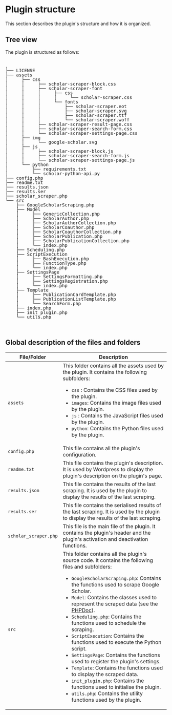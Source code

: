 # Plugin structure

This section describes the plugin's structure and how it is organized.

## Tree view

The plugin is structured as follows:

<pre><code style="line-height: 1em; font-size: 1em; padding: 0 5px 1em 5px;">
.
├── LICENSE
├── assets
│     ├── css
│     │     ├── scholar-scraper-block.css
│     │     ├── scholar-scraper-font
│     │     │     ├── css
│     │     │     │     └── scholar-scraper.css
│     │     │     └── fonts
│     │     │         ├── scholar-scraper.eot
│     │     │         ├── scholar-scraper.svg
│     │     │         ├── scholar-scraper.ttf
│     │     │         └── scholar-scraper.woff
│     │     ├── scholar-scraper-result-page.css
│     │     ├── scholar-scraper-search-form.css
│     │     └── scholar-scraper-settings-page.css
│     ├── img
│     │     └── google-scholar.svg
│     ├── js
│     │     ├── scholar-scraper-block.js
│     │     ├── scholar-scraper-search-form.js
│     │     └── scholar-scraper-settings-page.js
│     └── python
│         ├── requirements.txt
│         └── scholar-python-api.py
├── config.php
├── readme.txt
├── results.json
├── results.ser
├── scholar_scraper.php
└── src
    ├── GoogleScholarScraping.php
    ├── Model
    │     ├── GenericCollection.php
    │     ├── ScholarAuthor.php
    │     ├── ScholarAuthorCollection.php
    │     ├── ScholarCoauthor.php
    │     ├── ScholarCoauthorCollection.php
    │     ├── ScholarPublication.php
    │     ├── ScholarPublicationCollection.php
    │     └── index.php
    ├── Scheduling.php
    ├── ScriptExecution
    │     ├── BashExecution.php
    │     ├── FunctionType.php
    │     └── index.php
    ├── SettingsPage
    │     ├── SettingsFormatting.php
    │     ├── SettingsRegistration.php
    │     └── index.php
    ├── Template
    │     ├── PublicationCardTemplate.php
    │     ├── PublicationListTemplate.php
    │     └── SearchForm.php
    ├── index.php
    ├── init_plugin.php
    └── utils.php
</code></pre>

<br/>

## Global description of the files and folders

| File/Folder           | Description                                                                                                                                                                                                                                                                                                                                                                                                                                                                                                                                                                                                                                                                                                                                                                                                   |
|-----------------------|---------------------------------------------------------------------------------------------------------------------------------------------------------------------------------------------------------------------------------------------------------------------------------------------------------------------------------------------------------------------------------------------------------------------------------------------------------------------------------------------------------------------------------------------------------------------------------------------------------------------------------------------------------------------------------------------------------------------------------------------------------------------------------------------------------------|
| `assets`              | This folder contains all the assets used by the plugin. It contains the following subfolders:<ul><li>`css`   : Contains the CSS files used by the plugin.</li><li>`images`: Contains the image files used by the plugin.</li><li>`js`    : Contains the JavaScript files used by the plugin.</li><li>`python`: Contains the Python files used by the plugin.</li></ul>                                                                                                                                                                                                                                                                                                                                                                                                                                        |
| `config.php`          | This file contains all the plugin's configuration.                                                                                                                                                                                                                                                                                                                                                                                                                                                                                                                                                                                                                                                                                                                                                            |
| `readme.txt`          | This file contains the plugin's description. It is used by Wordpress to display the plugin's description on the plugin's page.                                                                                                                                                                                                                                                                                                                                                                                                                                                                                                                                                                                                                                                                                |
| `results.json`        | This file contains the results of the last scraping. It is used by the plugin to display the results of the last scraping.                                                                                                                                                                                                                                                                                                                                                                                                                                                                                                                                                                                                                                                                                    |
| `results.ser`         | This file contains the serialised results of the last scraping. It is used by the plugin to display the results of the last scraping.                                                                                                                                                                                                                                                                                                                                                                                                                                                                                                                                                                                                                                                                         |
| `scholar_scraper.php` | This file is the main file of the plugin. It contains the plugin's header and the plugin's activation and deactivation functions.                                                                                                                                                                                                                                                                                                                                                                                                                                                                                                                                                                                                                                                                             |
| `src`                 | This folder contains all the plugin's source code. It contains the following files and subfolders:<ul><li>`GoogleScholarScraping.php`: Contains the functions used to scrape Google Scholar.</li><li>`Model`: Contains the classes used to represent the scraped data (see the [PHPDoc][phpdoc]).</li><li>`Scheduling.php`: Contains the functions used to schedule the scraping.</li><li>`ScriptExecution`: Contains the functions used to execute the Python script.</li><li>`SettingsPage`: Contains the functions used to register the plugin's settings.</li><li>`Template`: Contains the functions used to display the scraped data.</li><li>`init_plugin.php`: Contains the functions used to initialise the plugin.</li><li>`utils.php`: Contains the utility functions used by the plugin.</li></ul> |

<!-- References -->
[phpdoc]: /developer-guide/phpdoc/